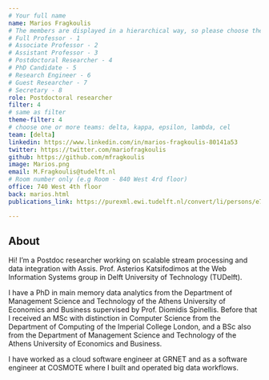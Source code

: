 ```yaml
---
# Your full name 
name: Marios Fragkoulis
# The members are displayed in a hierarchical way, so please choose the role and filter number from this list:
# Full Professor - 1
# Associate Professor - 2
# Assistant Professor - 3
# Postdoctoral Researcher - 4
# PhD Candidate - 5
# Research Engineer - 6 
# Guest Researcher - 7
# Secretary - 8
role: Postdoctoral researcher
filter: 4
# same as filter
theme-filter: 4 
# choose one or more teams: delta, kappa, epsilon, lambda, cel
team: [delta]
linkedin: https://www.linkedin.com/in/marios-fragkoulis-80141a53
twitter: https://twitter.com/mariofragkoulis
github: https://github.com/mfragkoulis
image: Marios.png
email: M.Fragkoulis@tudelft.nl
# Room number only (e.g Room - 840 West 4rd floor)
office: 740 West 4th floor
back: marios.html
publications_link: https://purexml.ewi.tudelft.nl/convert/li/persons/e7f2d020-c11f-4d61-be24-ba4c40ee6bb9

---
```


## About

Hi! I’m a Postdoc researcher working on scalable stream processing and data integration with Assis. Prof. Asterios Katsifodimos at the Web Information Systems group in Delft University of Technology (TUDelft).

I have a PhD in main memory data analytics from the Department of Management Science and Technology of the Athens University of Economics and Business supervised by Prof. Diomidis Spinellis. Before that I received an MSc with distinction in Computer Science from the Department of Computing of the Imperial College London, and a BSc also from the Department of Management Science and Technology of the Athens University of Economics and Business.

I have worked as a cloud software engineer at GRNET and as a software engineer at COSMOTE where I built and operated big data workflows.


